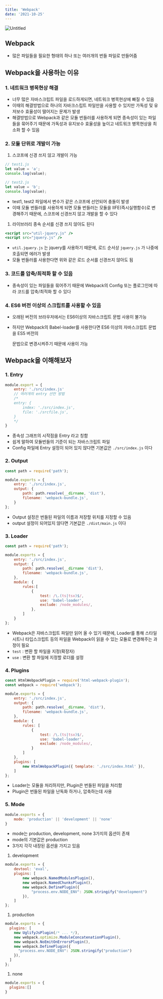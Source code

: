 ```yaml
---
title: 'Webpack'
date: '2021-10-25'
---
```


![Untitled](/images/webpack_1.png)

## Webpack

- 많은 파일들을 필요한 형태의 하나 또는 여러개의 번들 파일로 만들어줌

## Webpack을 사용하는 이유

### 1. 네트워크 병목현상 해결

- 너무 많은 자바스크립트 파일을 로드하게되면, 네트워크 병목현상에 빠질 수 있음
- 이때의 해결방법으로 하나의 자바크스립트 파일만을 사용할 수 있지만 가독성 및 유저보수 효율성이 떨어지는 문제가 발생
- 해결방법으로 Webpack과 같은 모듈 번들러를 사용하게 되면 종속성이 있는 파일들을 묶어주기 때문에 가독성과 유지보수 효율성을 높이고 네트워크 병목현상을 최소화 할 수 있음

### 2. 모듈 단위로 개발이 가능

1. 스코프에 신경 쓰지 않고 개발이 가능

```jsx
// test1.js
let value = 'a';
console.log(value);

// test2.js
let value = 'b';
console.log(value);
```

- test1, test2 파일에서 변수가 같은 스코프에 선언되어 충돌이 발생
- 이때 모듈 번들러를 사용하게 되면 모듈 번들러는 모듈을 IIFE(즉시실행함수)로 변경해주기 때문에, 스코프에 신경쓰지 않고 개발을 할 수 있다
1. 라이브러리 종속 순서를 신경 쓰지 않아도 된다

```jsx
<script src="util-jquery.js" />
<script src="jquery.js" />
```

- `util.jquery.js` 는 jquery를 사용하기 때문에, 로드 순서상 `jquery.js` 가 나중에 호출되면 에러가 발생
- 모듈 번들러를 사용한다면 위와 같은 로드 순서를 신경쓰지 않아도 됨

### 3. 코드를 압축/최적화 할 수 있음

- 종속성이 있는 파일들을 묶어주기 때문에 Webpack의 Config 또는 플로그인에 따라 코드를 압축/최적화 할 수 있다

### 4. ES6 버전 이상의 스크립트를 사용할 수 있음

- 오래된 버전의 브라우저에서는 ES6이상의 자바스크립트 문법 사용이 불가능
- 하지만 Webpack의 Babel-loader를 사용한다면 ES6 이상의 자바스크립트 문법을 ES5 버전의
    
    문법으로 변경시켜주기 때문에 사용이 가능
    

## Webpack을 이해해보자

### 1. Entry

```jsx
module.export = {
	entry: './src/index.js'
	// 여러개의 entry 선언 방법
	/*
	entry: {
		index: './src/index.js',
		file: './srcfile.js',
	}
	*/
}
```

- 종속성 그래프의 시작점을 Entry 라고 칭함
- 쉽게 말하여 모듈번들의 기준이 되는 자바스크립트 파일
- Config 파일에 Entry 설정이 되어 있지 않다면 기본값은 `./src/index.js` 이다

### 2. Output

```jsx
const path = require('path');

module.exports = {
	entry: './src/index.js',
	output: {
		path: path.resolve(__dirname, 'dist'),
		filename: 'webpack-bundle.js',
	}
};
```

- Output 설정은 번들된 파일의 이름과 저장할 위치를 지정할 수 있음
- output 설정이 되어있지 않다면 기본값은 `./dist/main.js` 이다

### 3. Loader

```jsx
const path = require('path');

module.exports = {
	entry: './src/index.js',
	output: {
		path: path.resolve(__dirname 'dist'),
		filename: 'webpack-bundle.js',
	},
	module: {
		rules:[
			{
				test: /\.(ts|tsx)$/,
				use: 'babel-loader',
				exclude: /node_modules/,
			},
		]
	}
};
```

- Webpack은 자바스크립트 파일만 읽어 올 수 있기 때문에, Loader를 통해 스타일시트나 타입스크립트 등의 파일을 Webpack이 읽을 수 있는 모듈로 변경해주는 과정이 필요
- `test` : 변환 할 파일을 지정(확장자)
- `use` : 변환 할 파일에 지정할 로더를 설정

### 4. Plugins

```jsx
const HtmlWebpackPlugin = require('html-webpack-plugin');
const webpack = require('webpack');

module.exports = {
	entry: './src/index.js',
	output: {
		path: path.resolve(__dirname, 'dist'),
		filename: 'webpack-bundle.js',
	},
	module: {
		rules: [
			{
				test: /\.(ts|tsx)$/,
				use: 'babel-loader',
				exclude: /node_modules/,
			}
		]
	},
	plugins: [
		new HtmlWebpackPlugin({ template: './src/index.html' }),
	]
};
```

- Loader는 모듈을 처리하지만, Plugin은 번들된 파일을 처리함
- Plugin은 번들된 파일을 난독화 하거나, 압축하는데 사용

### 5. Mode

```jsx
module.exports = {
	mode: 'production' || 'development' || 'none'
}
```

- mode는 production, development, none 3가지의 옵션이 존재
- mode의 기본값은 production
- 3가지 각각 내장된 옵션을 가지고 있음

1. development

```jsx
module.exports = {
	devtool: 'eval',
	plugins: [
		new webpack.NamedModulesPlugin(),
		new webpack.NamedChunksPlugin(),
		new webpack.DefinePlugin({
			"process.env.NODE_ENV": JSON.stringify("development")
		}),
	]
};
```

1. production

```jsx
module.exports = {
  plugins: [
    new UglifyJsPlugin(/* ... */),
    new webpack.optimize.ModuleConcatenationPlugin(),
    new webpack.NoEmitOnErrorsPlugin(),
    new webpack.DefinePlugin({
      "process.env.NODE_ENV": JSON.stringify("production") 
    }),
  ]
};
```

1. none

```jsx
module.exports = {
  plugins:[]
}
```